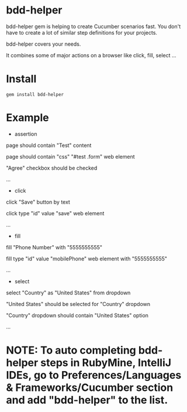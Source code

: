 # bdd-helper
bdd-helper gem is helping to create Cucumber scenarios fast. You don't have to create a lot of similar step definitions for your projects.

bdd-helper covers your needs.

It combines some of major actions on a browser like click, fill, select ...

# Install
```
gem install bdd-helper
```

# Example
- assertion

page should contain "Test" content

page should contain "css" "#test .form" web element

"Agree" checkbox should be checked

...

- click

click "Save" button by text

click type "id" value "save" web element

...

- fill

fill "Phone Number" with "5555555555"

fill type "id" value "mobilePhone" web element with "5555555555"

...

- select

select "Country" as "United States" from dropdown

"United States" should be selected for "Country" dropdown

"Country" dropdown should contain "United States" option

...

# NOTE: To auto completing bdd-helper steps in RubyMine, IntelliJ IDEs, go to Preferences/Languages & Frameworks/Cucumber section and add "bdd-helper" to the list.
